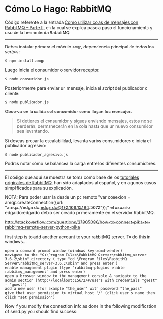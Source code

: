 # Cómo Lo Hago: RabbitMQ

Código referente a la entrada [Como utilizar colas de mensajes con RabbitMQ – Parte II](http://codehero.co/como-utilizar-colas-de-mensajes-con-rabbitmq-parte-ii/), en la cual se explica paso a paso el funcionamiento y uso de la herramienta RabbitMQ.

***

Debes instalar primero el módulo `amqp`, dependencia principal de todos los *scripts*:

```sh
$ npm install amqp
```

Luego inicia el consumidor o servidor receptor:

```sh
$ node consumidor.js
```

Posteriormente para enviar un mensaje, inicia el *script* del publicador o cliente:

```sh
$ node publicador.js
```

Observa en la salida del consumidor como llegan los mensajes.

> Si detienes el consumidor y sigues enviando mensajes, estos no se perderán, permanecerán en la cola hasta que un nuevo consumidor sea levantando.

Si deseas probar la escalabilidad, levanta varios consumidores e inicia el publicador agresivo:

```sh
$ node publicador_agresivo.js
```

Podrás notar cómo se balancea la carga entre los diferentes consumidores.

***

El código que aquí se muestra se toma como base de los [tutoriales originales de RabbitMQ](https://github.com/rabbitmq/rabbitmq-tutorials), han sido adaptados al español, y en algunos casos simplificados para su explicación.


NOTA: Para poder usar la desde un pc remoto "var conexion = amqp.createConnection({url: "amqp://edgardo:edgardo@192.168.15.194:5672"});"
el usuario edgardo:edgardo debio ser creado primeramente en el servidor RabbitMQ.


http://stackoverflow.com/questions/27805086/how-to-connect-pika-to-rabbitmq-remote-server-python-pika

first step is to add another account to your rabbitMQ server. To do this in windows...

    open a command prompt window (windows key->cmd->enter)
    navigate to the "C:\Program Files\RabbitMQ Server\rabbitmq_server-3.6.2\sbin" directory ( type "cd \Program Files\RabbitMQ Server\rabbitmq_server-3.6.2\sbin" and press enter )
    enable management plugin (type "rabbitmq-plugins enable rabbitmq_management" and press enter)
    open a broswer window to the management console & navigate to the admin section (http://localhost:15672/#/users with credentials "guest" - "guest")
    add a new user (for example "the_user" with password "the_pass"
    give that user permission to virtual host "/" (click user's name then click "set permission")

Now if you modify the connection info as done in the following modification of send.py you should find success:


